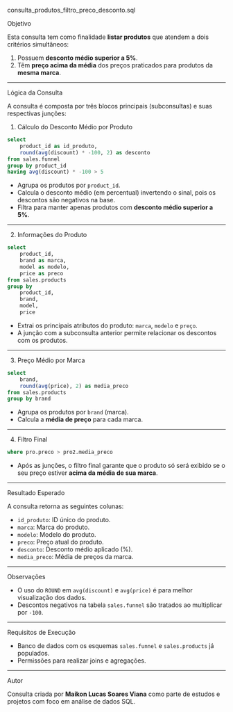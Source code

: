 consulta_produtos_filtro_preco_desconto.sql

Objetivo

Esta consulta tem como finalidade **listar produtos** que atendem a dois critérios simultâneos:

1. Possuem **desconto médio superior a 5%**.
2. Têm **preço acima da média** dos preços praticados para produtos da **mesma marca**.

---

Lógica da Consulta

A consulta é composta por três blocos principais (subconsultas) e suas respectivas junções:

 1. Cálculo do Desconto Médio por Produto

```sql
select 
	product_id as id_produto, 
	round(avg(discount) * -100, 2) as desconto 
from sales.funnel 
group by product_id
having avg(discount) * -100 > 5
```

- Agrupa os produtos por `product_id`.
- Calcula o desconto médio (em percentual) invertendo o sinal, pois os descontos são negativos na base.
- Filtra para manter apenas produtos com **desconto médio superior a 5%**.

---

 2. Informações do Produto

```sql
select 
	product_id,
	brand as marca,
	model as modelo,
	price as preco
from sales.products 
group by 
	product_id,
	brand,
	model,
	price 
```

- Extrai os principais atributos do produto: `marca`, `modelo` e `preço`.
- A junção com a subconsulta anterior permite relacionar os descontos com os produtos.

---

 3. Preço Médio por Marca

```sql
select
	brand, 
	round(avg(price), 2) as media_preco
from sales.products 
group by brand
```

- Agrupa os produtos por `brand` (marca).
- Calcula a **média de preço** para cada marca.

---

4. Filtro Final

```sql
where pro.preco > pro2.media_preco
```

- Após as junções, o filtro final garante que o produto só será exibido se o seu preço estiver **acima da média de sua marca**.

---

Resultado Esperado

A consulta retorna as seguintes colunas:

- `id_produto`: ID único do produto.
- `marca`: Marca do produto.
- `modelo`: Modelo do produto.
- `preco`: Preço atual do produto.
- `desconto`: Desconto médio aplicado (%).
- `media_preco`: Média de preços da marca.

---

Observações

- O uso do `ROUND` em `avg(discount)` e `avg(price)` é para melhor visualização dos dados.
- Descontos negativos na tabela `sales.funnel` são tratados ao multiplicar por `-100`.

---

Requisitos de Execução

- Banco de dados com os esquemas `sales.funnel` e `sales.products` já populados.
- Permissões para realizar joins e agregações.

---

Autor

Consulta criada por **Maikon Lucas Soares Viana** como parte de estudos e projetos com foco em análise de dados SQL.
